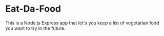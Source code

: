 # Eat-Da-Food
This is a Node.js Express app that let's you keep a list of vegetarian food you want to try in the future.
